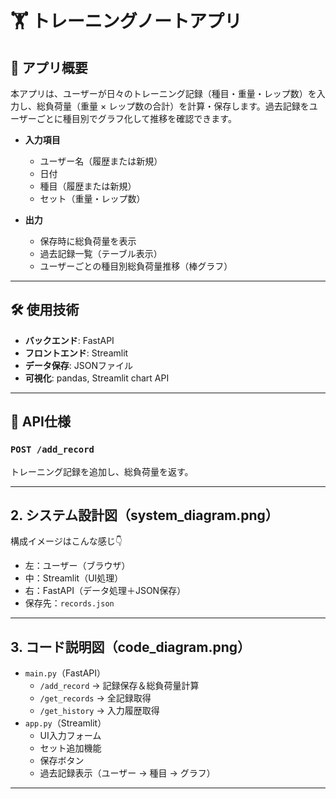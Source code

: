 # 🏋️ トレーニングノートアプリ

## 📌 アプリ概要
本アプリは、ユーザーが日々のトレーニング記録（種目・重量・レップ数）を入力し、総負荷量（重量 × レップ数の合計）を計算・保存します。過去記録をユーザーごとに種目別でグラフ化して推移を確認できます。

- **入力項目**  
  - ユーザー名（履歴または新規）
  - 日付
  - 種目（履歴または新規）
  - セット（重量・レップ数）

- **出力**  
  - 保存時に総負荷量を表示
  - 過去記録一覧（テーブル表示）
  - ユーザーごとの種目別総負荷量推移（棒グラフ）

---

## 🛠 使用技術
- **バックエンド**: FastAPI
- **フロントエンド**: Streamlit
- **データ保存**: JSONファイル
- **可視化**: pandas, Streamlit chart API

---

## 🔌 API仕様
### `POST /add_record`
トレーニング記録を追加し、総負荷量を返す。


---

## 2. システム設計図（system_diagram.png）
構成イメージはこんな感じ👇  
- 左：ユーザー（ブラウザ）
- 中：Streamlit（UI処理）
- 右：FastAPI（データ処理＋JSON保存）
- 保存先：`records.json`

---

## 3. コード説明図（code_diagram.png）
- `main.py`（FastAPI）
  - `/add_record` → 記録保存＆総負荷量計算
  - `/get_records` → 全記録取得
  - `/get_history` → 入力履歴取得
- `app.py`（Streamlit）
  - UI入力フォーム
  - セット追加機能
  - 保存ボタン
  - 過去記録表示（ユーザー → 種目 → グラフ）

---


